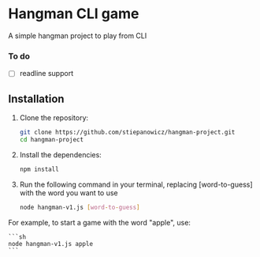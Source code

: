 # Hangman CLI game

A simple hangman project to play from CLI 

### To do
- [ ] readline support

## Installation

1. Clone the repository:

    ```sh
    git clone https://github.com/stiepanowicz/hangman-project.git
    cd hangman-project
    ```

2. Install the dependencies:

    ```sh
    npm install
    ```

3.  Run the following command in your terminal, replacing [word-to-guess] with the word you want to use

    ```sh
    node hangman-v1.js [word-to-guess]
    ```
For example, to start a game with the word "apple", use:

    ```sh
    node hangman-v1.js apple
    ```
